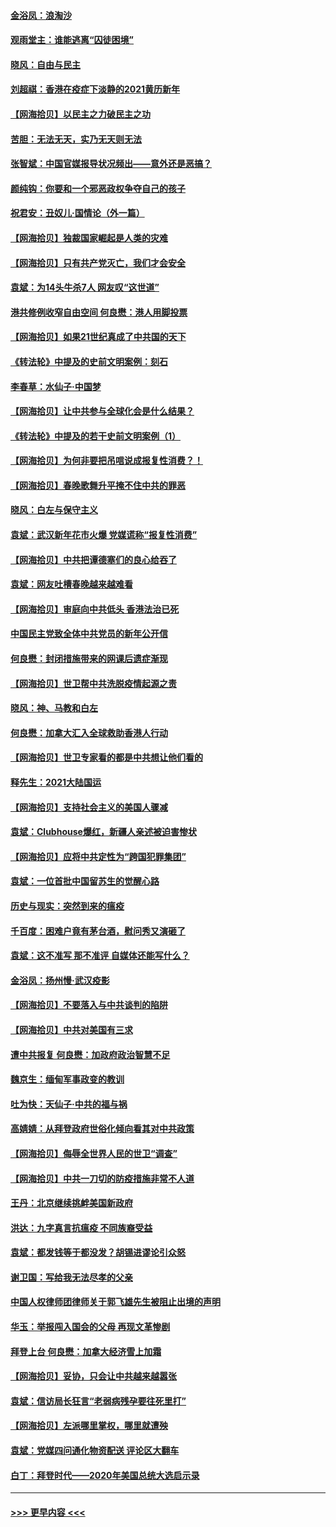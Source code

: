 #### [金浴凤：浪淘沙](../pages/nsc993/n12766044.md?t=02220902) 
#### [观雨堂主：谁能逃离“囚徒困境”](../pages/nsc993/n12766004.md?t=02220902) 
#### [晓风：自由与民主](../pages/nsc993/n12765244.md?t=02220902) 
#### [刘超祺：香港在疫症下淡静的2021黄历新年](../pages/nsc993/n12765193.md?t=02220902) 
#### [【网海拾贝】以民主之力破民主之功](../pages/nsc993/n12765175.md?t=02220902) 
#### [苦胆：无法无天，实乃无天则无法](../pages/nsc993/n12765142.md?t=02220902) 
#### [张智斌：中国官媒报导状况频出——意外还是恶搞？](../pages/nsc993/n12765124.md?t=02220902) 
#### [颜纯钩：你要和一个邪恶政权争夺自己的孩子](../pages/nsc993/n12764299.md?t=02220902) 
#### [祝君安：丑奴儿‧国情论（外一篇）](../pages/nsc993/n12764204.md?t=02220902) 
#### [【网海拾贝】独裁国家崛起是人类的灾难](../pages/nsc993/n12764177.md?t=02220902) 
#### [【网海拾贝】只有共产党灭亡，我们才会安全](../pages/nsc993/n12762110.md?t=02220902) 
#### [袁斌：为14头牛杀7人 网友叹“这世道”](../pages/nsc993/n12762059.md?t=02220902) 
#### [港共修例收窄自由空间 何良懋：港人用脚投票](../pages/nsc993/n12760734.md?t=02220902) 
#### [【网海拾贝】如果21世纪真成了中共国的天下](../pages/nsc993/n12759741.md?t=02220902) 
#### [《转法轮》中提及的史前文明案例：刻石](../pages/nsc993/n12758577.md?t=02220902) 
#### [李春草：水仙子‧中国梦](../pages/nsc993/n12757686.md?t=02220902) 
#### [【网海拾贝】让中共参与全球化会是什么结果？](../pages/nsc993/n12757585.md?t=02220902) 
#### [《转法轮》中提及的若干史前文明案例（1）](../pages/nsc993/n12756200.md?t=02220902) 
#### [【网海拾贝】为何非要把吊唁说成报复性消费？！](../pages/nsc993/n12753738.md?t=02220902) 
#### [【网海拾贝】春晚歌舞升平掩不住中共的罪恶](../pages/nsc993/n12752025.md?t=02220902) 
#### [晓风：白左与保守主义](../pages/nsc993/n12752016.md?t=02220902) 
#### [袁斌：武汉新年花市火爆 党媒谎称“报复性消费”](../pages/nsc993/n12751938.md?t=02220902) 
#### [【网海拾贝】中共把谭德塞们的良心给吞了](../pages/nsc993/n12750636.md?t=02220902) 
#### [袁斌：网友吐槽春晚越来越难看](../pages/nsc993/n12750619.md?t=02220902) 
#### [【网海拾贝】审庭向中共低头 香港法治已死](../pages/nsc993/n12748910.md?t=02220902) 
#### [中国民主党致全体中共党员的新年公开信](../pages/nsc993/n12747581.md?t=02220902) 
#### [何良懋：封闭措施带来的网课后遗症渐现](../pages/nsc993/n12747478.md?t=02220902) 
#### [【网海拾贝】世卫帮中共洗脱疫情起源之责](../pages/nsc993/n12746838.md?t=02220902) 
#### [晓风：神、马教和白左](../pages/nsc993/n12746828.md?t=02220902) 
#### [何良懋：加拿大汇入全球救助香港人行动](../pages/nsc993/n12746719.md?t=02220902) 
#### [【网海拾贝】世卫专家看的都是中共想让他们看的](../pages/nsc993/n12744865.md?t=02220902) 
#### [释先生：2021大陆国运](../pages/nsc993/n12744813.md?t=02220902) 
#### [【网海拾贝】支持社会主义的美国人骤减](../pages/nsc993/n12742476.md?t=02220902) 
#### [袁斌：Clubhouse爆红，新疆人亲述被迫害惨状](../pages/nsc993/n12742407.md?t=02220902) 
#### [【网海拾贝】应将中共定性为“跨国犯罪集团”](../pages/nsc993/n12740430.md?t=02220902) 
#### [袁斌：一位首批中国留苏生的觉醒心路](../pages/nsc993/n12740396.md?t=02220902) 
#### [历史与现实：突然到来的瘟疫](../pages/nsc993/n12738507.md?t=02220902) 
#### [千百度：困难户竟有茅台酒，慰问秀又演砸了](../pages/nsc993/n12738362.md?t=02220902) 
#### [袁斌：这不准写 那不准评 自媒体还能写什么？](../pages/nsc993/n12737833.md?t=02220902) 
#### [金浴凤：扬州慢‧武汉疫影](../pages/nsc993/n12737248.md?t=02220902) 
#### [【网海拾贝】不要落入与中共谈判的陷阱](../pages/nsc993/n12735229.md?t=02220902) 
#### [【网海拾贝】中共对美国有三求](../pages/nsc993/n12735197.md?t=02220902) 
#### [遭中共报复 何良懋：加政府政治智慧不足](../pages/nsc993/n12734323.md?t=02220902) 
#### [魏京生：缅甸军事政变的教训](../pages/nsc993/n12732470.md?t=02220902) 
#### [吐为快：天仙子·中共的福与祸](../pages/nsc993/n12732165.md?t=02220902) 
#### [高婧婧：从拜登政府世俗化倾向看其对中共政策](../pages/nsc993/n12730028.md?t=02220902) 
#### [【网海拾贝】侮辱全世界人民的世卫“调查”](../pages/nsc993/n12727884.md?t=02220902) 
#### [【网海拾贝】中共一刀切的防疫措施非常不人道](../pages/nsc993/n12724879.md?t=02220902) 
#### [王丹：北京继续挑衅美国新政府](../pages/nsc993/n12722456.md?t=02220902) 
#### [洪达：九字真言抗瘟疫 不同族裔受益](../pages/nsc993/n12722448.md?t=02220902) 
#### [袁斌：都发钱等于都没发？胡锡进谬论引众怒](../pages/nsc993/n12722393.md?t=02220902) 
#### [谢卫国：写给我无法尽孝的父亲](../pages/nsc993/n12720325.md?t=02220902) 
#### [中国人权律师团律师关于郭飞雄先生被阻止出境的声明](../pages/nsc993/n12720203.md?t=02220902) 
#### [华玉：举报闯入国会的父母 再现文革惨剧](../pages/nsc993/n12719070.md?t=02220902) 
#### [拜登上台 何良懋：加拿大经济雪上加霜](../pages/nsc993/n12718943.md?t=02220902) 
#### [【网海拾贝】妥协，只会让中共越来越嚣张](../pages/nsc993/n12717392.md?t=02220902) 
#### [袁斌：信访局长狂言“老弱病残孕要往死里打”](../pages/nsc993/n12717343.md?t=02220902) 
#### [【网海拾贝】左派哪里掌权，哪里就遭殃](../pages/nsc993/n12715009.md?t=02220902) 
#### [袁斌：党媒四问通化物资配送 评论区大翻车](../pages/nsc993/n12714950.md?t=02220902) 
#### [白丁：拜登时代——2020年美国总统大选启示录](../pages/nsc993/n12714920.md?t=02220902) 

----
#### [ >>> 更早内容 <<< ](../indexes/nsc993-earlier.md)
